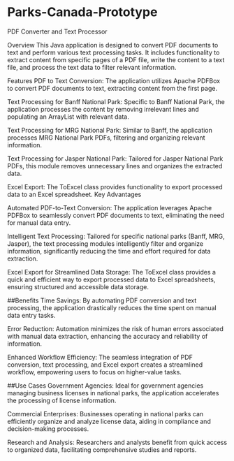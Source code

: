 # Parks-Canada-Prototype

PDF Converter and Text Processor

Overview
This Java application is designed to convert PDF documents to text and perform various text processing tasks. It includes functionality to extract content from specific pages of a PDF file, write the content to a text file, and process the text data to filter relevant information.

Features
PDF to Text Conversion: The application utilizes Apache PDFBox to convert PDF documents to text, extracting content from the first page.

Text Processing for Banff National Park: Specific to Banff National Park, the application processes the content by removing irrelevant lines and populating an ArrayList with relevant data.

Text Processing for MRG National Park: Similar to Banff, the application processes MRG National Park PDFs, filtering and organizing relevant information.

Text Processing for Jasper National Park: Tailored for Jasper National Park PDFs, this module removes unnecessary lines and organizes the extracted data.

Excel Export: The ToExcel class provides functionality to export processed data to an Excel spreadsheet.
Key Advantages

Automated PDF-to-Text Conversion: The application leverages Apache PDFBox to seamlessly convert PDF documents to text, eliminating the need for manual data entry.

Intelligent Text Processing: Tailored for specific national parks (Banff, MRG, Jasper), the text processing modules intelligently filter and organize information, significantly reducing the time and effort required for data extraction.

Excel Export for Streamlined Data Storage: The ToExcel class provides a quick and efficient way to export processed data to Excel spreadsheets, ensuring structured and accessible data storage.

##Benefits
Time Savings: By automating PDF conversion and text processing, the application drastically reduces the time spent on manual data entry tasks.

Error Reduction: Automation minimizes the risk of human errors associated with manual data extraction, enhancing the accuracy and reliability of information.

Enhanced Workflow Efficiency: The seamless integration of PDF conversion, text processing, and Excel export creates a streamlined workflow, empowering users to focus on higher-value tasks.

##Use Cases
Government Agencies: Ideal for government agencies managing business licenses in national parks, the application accelerates the processing of license information.

Commercial Enterprises: Businesses operating in national parks can efficiently organize and analyze license data, aiding in compliance and decision-making processes.

Research and Analysis: Researchers and analysts benefit from quick access to organized data, facilitating comprehensive studies and reports.
